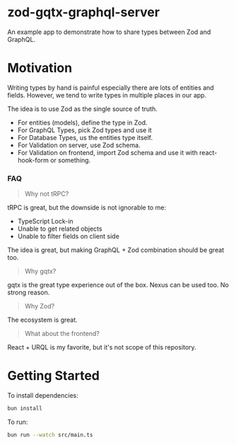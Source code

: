 # zod-gqtx-graphql-server

An example app to demonstrate how to share types between Zod and GraphQL.

# Motivation

Writing types by hand is painful especially there are lots of entities and fields. However, we tend to write types in multiple places in our app.

The idea is to use Zod as the single source of truth.

- For entities (models), define the type in Zod.
- For GraphQL Types, pick Zod types and use it
- For Database Types, us the entities type itself.
- For Validation on server, use Zod schema.
- For Validation on frontend, import Zod schema and use it with react-hook-form or something.

### FAQ

> Why not tRPC?

tRPC is great, but the downside is not ignorable to me:

- TypeScript Lock-in
- Unable to get related objects
- Unable to filter fields on client side

The idea is great, but making GraphQL + Zod combination should be great too.

> Why gqtx?

gqtx is the great type experience out of the box. Nexus can be used too. No strong reason.

> Why Zod?

The ecosystem is great.

> What about the frontend?

React + URQL is my favorite, but it's not scope of this repository.

# Getting Started

To install dependencies:

```bash
bun install
```

To run:

```bash
bun run --watch src/main.ts
```
